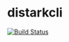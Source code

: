 distarkcli
==========

[![Build Status](https://travis-ci.org/GustavePate/distarkcli.png?branch=master)](https://travis-ci.org/GustavePate/distarkcli)
